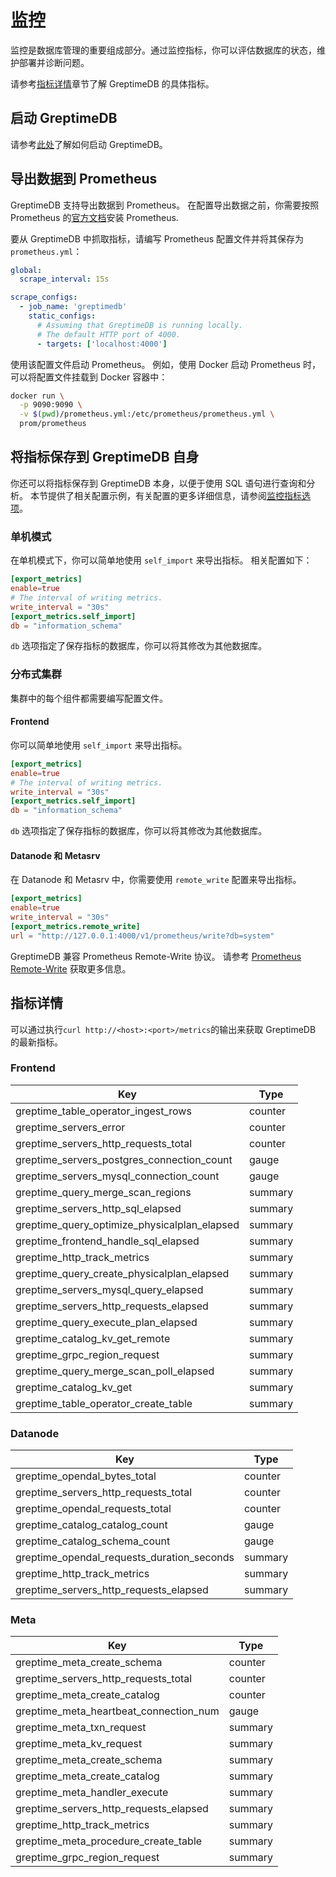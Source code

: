 # 监控

监控是数据库管理的重要组成部分。通过监控指标，你可以评估数据库的状态，维护部署并诊断问题。

请参考[指标详情](#指标详情)章节了解 GreptimeDB 的具体指标。

## 启动 GreptimeDB

请参考[此处](/getting-started/installation/overview)了解如何启动 GreptimeDB。

## 导出数据到 Prometheus

GreptimeDB 支持导出数据到 Prometheus。 在配置导出数据之前，你需要按照 Prometheus 的[官方文档](https://prometheus.io/docs/prometheus/latest/installation/)安装 Prometheus.

要从 GreptimeDB 中抓取指标，请编写 Prometheus 配置文件并将其保存为 `prometheus.yml`：

```yml
global:
  scrape_interval: 15s 

scrape_configs:
  - job_name: 'greptimedb'
    static_configs:
      # Assuming that GreptimeDB is running locally.
      # The default HTTP port of 4000.
      - targets: ['localhost:4000']
```

使用该配置文件启动 Prometheus。
例如，使用 Docker 启动 Prometheus 时，可以将配置文件挂载到 Docker 容器中：

```bash
docker run \
  -p 9090:9090 \
  -v $(pwd)/prometheus.yml:/etc/prometheus/prometheus.yml \
  prom/prometheus
```

## 将指标保存到 GreptimeDB 自身

你还可以将指标保存到 GreptimeDB 本身，以便于使用 SQL 语句进行查询和分析。
本节提供了相关配置示例，有关配置的更多详细信息，请参阅[监控指标选项](./configuration.md#monitor-metrics-options)。

### 单机模式

在单机模式下，你可以简单地使用 `self_import` 来导出指标。
相关配置如下：

```toml
[export_metrics]
enable=true
# The interval of writing metrics.
write_interval = "30s"
[export_metrics.self_import]
db = "information_schema"
```

`db` 选项指定了保存指标的数据库，你可以将其修改为其他数据库。

### 分布式集群

集群中的每个组件都需要编写配置文件。

#### Frontend

你可以简单地使用 `self_import` 来导出指标。

```toml
[export_metrics]
enable=true
# The interval of writing metrics.
write_interval = "30s"
[export_metrics.self_import]
db = "information_schema"
```

`db` 选项指定了保存指标的数据库，你可以将其修改为其他数据库。

#### Datanode 和 Metasrv

在 Datanode 和 Metasrv 中，你需要使用 `remote_write` 配置来导出指标。

```toml
[export_metrics]
enable=true
write_interval = "30s"
[export_metrics.remote_write]
url = "http://127.0.0.1:4000/v1/prometheus/write?db=system"
```

GreptimeDB 兼容 Prometheus Remote-Write 协议。
请参考 [Prometheus Remote-Write](/user-guide/write-data/prometheus.md) 获取更多信息。

## 指标详情

可以通过执行`curl http://<host>:<port>/metrics`的输出来获取 GreptimeDB 的最新指标。

### Frontend

| Key                                          | Type    |
|----------------------------------------------|---------|
| greptime_table_operator_ingest_rows          | counter |
| greptime_servers_error                       | counter |
| greptime_servers_http_requests_total         | counter |
| greptime_servers_postgres_connection_count   | gauge   |
| greptime_servers_mysql_connection_count      | gauge   |
| greptime_query_merge_scan_regions            | summary |
| greptime_servers_http_sql_elapsed            | summary |
| greptime_query_optimize_physicalplan_elapsed | summary |
| greptime_frontend_handle_sql_elapsed         | summary |
| greptime_http_track_metrics                  | summary |
| greptime_query_create_physicalplan_elapsed   | summary |
| greptime_servers_mysql_query_elapsed         | summary |
| greptime_servers_http_requests_elapsed       | summary |
| greptime_query_execute_plan_elapsed          | summary |
| greptime_catalog_kv_get_remote               | summary |
| greptime_grpc_region_request                 | summary |
| greptime_query_merge_scan_poll_elapsed       | summary |
| greptime_catalog_kv_get                      | summary |
| greptime_table_operator_create_table         | summary |


### Datanode

| Key                                        | Type    |
|--------------------------------------------|---------|
| greptime_opendal_bytes_total               | counter |
| greptime_servers_http_requests_total       | counter |
| greptime_opendal_requests_total            | counter |
| greptime_catalog_catalog_count             | gauge   |
| greptime_catalog_schema_count              | gauge   |
| greptime_opendal_requests_duration_seconds | summary |
| greptime_http_track_metrics                | summary |
| greptime_servers_http_requests_elapsed     | summary |


### Meta

| Key                                    | Type    |
|----------------------------------------|---------|
| greptime_meta_create_schema            | counter |
| greptime_servers_http_requests_total   | counter |
| greptime_meta_create_catalog           | counter |
| greptime_meta_heartbeat_connection_num | gauge   |
| greptime_meta_txn_request              | summary |
| greptime_meta_kv_request               | summary |
| greptime_meta_create_schema            | summary |
| greptime_meta_create_catalog           | summary |
| greptime_meta_handler_execute          | summary |
| greptime_servers_http_requests_elapsed | summary |
| greptime_http_track_metrics            | summary |
| greptime_meta_procedure_create_table   | summary |
| greptime_grpc_region_request           | summary |
